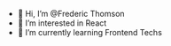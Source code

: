 - 👋 Hi, I’m @Frederic Thomson
- 👀 I’m interested in React
- 🌱 I’m currently learning Frontend Techs

<!---
Frederic-Neo/Frederic-Neo is a ✨ special ✨ repository because its `README.md` (this file) appears on your GitHub profile.
You can click the Preview link to take a look at your changes.
--->

